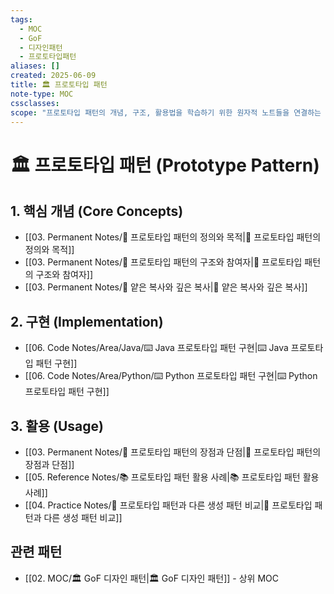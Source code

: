 ```yaml
---
tags:
  - MOC
  - GoF
  - 디자인패턴
  - 프로토타입패턴
aliases: []
created: 2025-06-09
title: 🏛️ 프로토타입 패턴
note-type: MOC
cssclasses:
scope: "프로토타입 패턴의 개념, 구조, 활용법을 학습하기 위한 원자적 노트들을 연결하는 중앙 허브 역할."
---
```


# 🏛️ 프로토타입 패턴 (Prototype Pattern)

## 1. 핵심 개념 (Core Concepts)
- [[03. Permanent Notes/📝 프로토타입 패턴의 정의와 목적|📝 프로토타입 패턴의 정의와 목적]]
- [[03. Permanent Notes/📝 프로토타입 패턴의 구조와 참여자|📝 프로토타입 패턴의 구조와 참여자]]
- [[03. Permanent Notes/📝 얕은 복사와 깊은 복사|📝 얕은 복사와 깊은 복사]]

## 2. 구현 (Implementation)
- [[06. Code Notes/Area/Java/⌨️ Java 프로토타입 패턴 구현|⌨️ Java 프로토타입 패턴 구현]]
- [[06. Code Notes/Area/Python/⌨️ Python 프로토타입 패턴 구현|⌨️ Python 프로토타입 패턴 구현]]

## 3. 활용 (Usage)
- [[03. Permanent Notes/📝 프로토타입 패턴의 장점과 단점|📝 프로토타입 패턴의 장점과 단점]]
- [[05. Reference Notes/📚 프로토타입 패턴 활용 사례|📚 프로토타입 패턴 활용 사례]]
- [[04. Practice Notes/📝 프로토타입 패턴과 다른 생성 패턴 비교|📝 프로토타입 패턴과 다른 생성 패턴 비교]]

## 관련 패턴
- [[02. MOC/🏛️ GoF 디자인 패턴|🏛️ GoF 디자인 패턴]] - 상위 MOC 